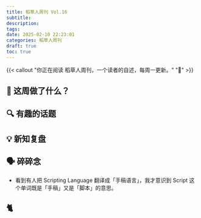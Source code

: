 ```yaml
---
title: 稻草人周刊 Vol.16
subtitle: 
description: 
tags:
date: 2025-02-10 22:23:01
categories: 稻草人周刊
draft: true
toc: true
---
```


{{< callout "你正在阅读 稻草人周刊，一个读者的自述，每周一更新。" "🔖" >}}

## 🏃 这周做了什么？

## 🔍 有趣的话题

## 💡 新知复盘

## 🗣️ 碎碎念

- 看到有人把 Scripting Language 翻译成「手稿语言」，我才意识到 Script 这个单词既是「手稿」又是「脚本」的意思。

## 🐈
